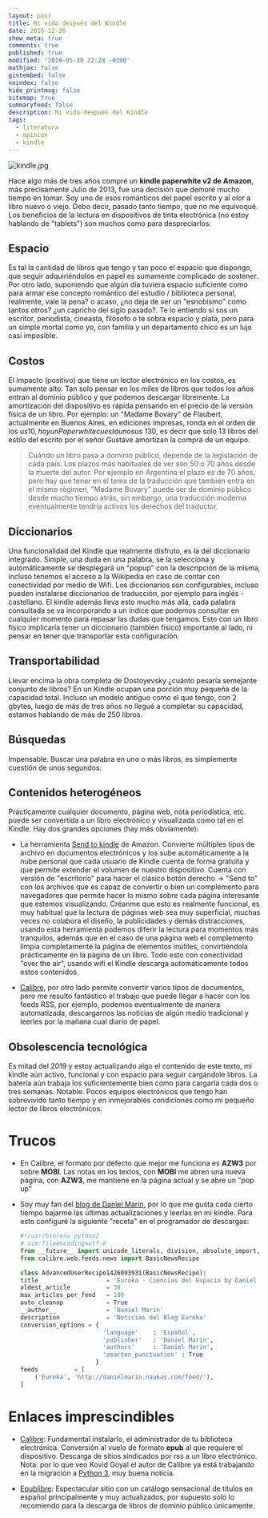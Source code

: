 ```yaml
---
layout: post
title: Mi vida después del Kindle
date: 2016-12-26
show_meta: true
comments: true
published: true
modified: '2019-05-30 22:28 -0300'
mathjax: false
gistembed: false
noindex: false
hide_printmsg: false
sitemap: true
summaryfeed: false
description: Mi vida después del Kindle
tags:
  - literatura
  - opinion
  - kindle
---
```


![kindle.jpg]({{site.baseurl}}/images/kindle.jpg)

Hace algo más de tres años compré un **kindle paperwhite v2 de Amazon**, más
precisamente Julio de 2013, fue una decisión que demoré mucho tiempo en tomar.
Soy uno de esos románticos del papel escrito y al olor a libro nuevo o viejo.
Debo decir, pasado tanto tiempo, que no me equivoqué. Los beneficios de la
lectura en dispositivos de tinta electrónica (no estoy hablando de "tablets")
son muchos como para despreciarlos.  <!-- break -->

## Espacio

Es tal la cantidad de libros que tengo y tan poco el espacio que dispongo, que
seguir adquiriéndolos en papel es sumamente complicado de sostener. Por otro
lado, suponiendo que algún día tuviera espacio suficiente como para armar ese
concepto romántico del estudio / biblioteca personal, realmente, vale la pena?
o acaso, ¿no deja de ser un "esnobismo" como tantos otros? ¿un capricho del siglo
pasado?. Te lo entiendo si sos un escritor, periodista, cineasta, filósofo o te
sobra espacio y plata, pero para un simple mortal como yo, con familia y un
departamento chico es un lujo casi imposible.

## Costos

El impacto (positivo) que tiene un lector electrónico en los costos, es
sumamente alto.  Tan solo pensar en los miles de libros que todos los años
entran al dominio público y que podemos descargar libremente. La amortización
del dispositivo es rápida pensando en el precio de la versión física de un
libro. Por ejemplo: un "Madame Bovary" de Flaubert, actualmente en Buenos
Aires, en ediciones impresas, ronda en el orden de los u$s 10, hoy un
Paperwhite cuesta unos u$s 130, es decir que solo 13 libros del estilo del
escrito por el señor Gustave amortizan la compra de un equipo.

> Cuándo un libro pasa a dominio público, depende de la legislación de cada
> país. Los plazos más habituales de ver son 50 o 70 años desde la muerte del
> autor. Por ejemplo en Argentina el plazo es de 70 años, pero hay que tener en
> el tema de la traducción que también entra en el mismo régimen, "Madame
> Bovary" puede ser de dominio público desde mucho tiempo atrás, sin embargo,
> una traducción moderna eventualmente tendría activos los derechos del
> traductor. 

## Diccionarios

Una funcionalidad del Kindle que realmente disfruto, es la del diccionario
integrado. Simple, una duda en una palabra, se la selecciona y automáticamente
se desplegará un "popup" con la descripción de la misma, incluso tenemos el
acceso a la Wikipedia en caso de contar con conectividad por medio de Wifi.
Los diccionarios son configurables, incluso pueden instalarse diccionarios de
traducción, por ejemplo para inglés - castellano. El kindle además lleva esto
mucho más allá, cada palabra consultada se va incorporando a un índice que
podemos consultar en cualquier momento para repasar las dudas que tengamos.
Esto con un libro físico implicaría tener un diccionario (también físico)
importante al lado, ni pensar en tener que transportar esta configuración.

## Transportabilidad

Llevar encima la obra completa de Dostoyevsky ¿cuánto pesaría semejante
conjunto de libros? En un Kindle ocupan una porción muy pequeña de la capacidad
total. Incluso un modelo antiguo como el que tengo, con 2 gbytes, luego de más
de tres años no llegué a completar su capacidad, estamos hablando de más de 250
libros. 

## Búsquedas

Impensable. Buscar una palabra en uno o más libros, es simplemente cuestión de
unos segundos.

## Contenidos heterogéneos

Prácticamente cualquier documento, página web, nota periodística, etc. puede
ser convertida a un libro electrónico y visualizada como tal en el Kindle. Hay
dos grandes opciones (hay más obviamente):

* La herramienta [Send to kindle](https://www.amazon.com/gp/sendtokindle) de
Amazon. Convierte múltiples tipos de archivo en documentos electrónicos y los
sube automáticamente a la nube personal que cada usuario de Kindle cuenta de
forma gratuita y que permite extender el volumen de nuestro dispositivo. Cuenta
con versión de "escritorio" para hacer el clásico botón derecho -> "Send to"
con los archivos que es capaz de convertir o bien un complemento para
navegadores que permite hacer lo mismo sobre cada página interesante que
estemos visualizando. Créanme que esto es realmente funcional, es muy habitual
que la lectura de páginas web sea muy superficial, muchas veces no colabora el
diseño, la publicidades y demás distracciones, usando esta herramienta podemos
diferir la lectura para momentos más tranquilos, además que en el caso de una
página web el complemento limpia completamente la página de elementos inútiles,
convirtiéndola prácticamente en la página de un libro. Todo esto con
conectividad "over the air", usando wifi el Kindle descarga automáticamente
todos estos contenidos.


* [Calibre](https://calibre-ebook.com/), por otro lado permite convertir varios
tipos de documentos, pero me resulto fantástico el trabajo que puede llegar a
hacer con los feeds RSS, por ejemplo, podemos eventualmente de manera
automatizada, descargarnos las noticias de algún medio tradicional y leerles
por la mañana cual diario de papel.

## Obsolescencia tecnológica

Es mitad del 2019 y estoy actualizando algo el contenido de este texto, mi
kindle aún activo, funcional y con espacio para seguir cargándole libros. La
batería aún trabaja los suficientemente bien como para cargarla cada dos o tres
semanas. Notable. Pocos equipos electrónicos que tengo han sobrevivido tanto
tiempo y en inmejorables condiciones como mi pequeño lector de libros
electrónicos.

# Trucos

* En Calibre, el formato por defecto que mejor me funciona es **AZW3** por
  sobre **MOBI**. Las notas en los textos, con **MOBI** me abren una nueva
  página, con **AZW3**, me mantiene en la página actual y se abre un "pop up"

* Soy muy fan del [blog de Daniel Marin](https://danielmarin.naukas.com/), por
  lo que me gusta cada cierto tiempo bajarme las últimas actualizaciones y
  leerlas en mi kindle. Para esto configuré la siguiente "receta" en el
  programador de descargas:  

    ```python
    #!/usr/bin/env python2
    # vim:fileencoding=utf-8
    from __future__ import unicode_literals, division, absolute_import, print_function
    from calibre.web.feeds.news import BasicNewsRecipe

    class AdvancedUserRecipe1426093931(BasicNewsRecipe):
    title          			= 'Eureka - Ciencias del Espacio by Daniel Marin'
    oldest_article 			= 30
    max_articles_per_feed 	= 100
    auto_cleanup   			= True
    __author__  			= 'Daniel Marin'
    description 			= 'Noticias del Blog Eureka'  
    conversion_options = { 
                           'language'    : 'Español',
                           'publisher'   : 'Daniel Marin',
                           'authors'     : 'Daniel Marin',
                           'smarten_punctuation' : True
                         }          
    feeds          = [
        ('Eureka', 'http://danielmarin.naukas.com/feed/'),
    ]
    ```

# Enlaces imprescindibles

* [Calibre](https://calibre-ebook.com/): Fundamental instalarlo, el
  administrador de tu biblioteca electrónica. Conversión al vuelo de formato
  **epub** al que requiere el dispositivo. Descarga de sitios sindicados por
  rss a un libro electrónico. Nota: por lo que veo Kovid Goyal el autor de
  Calibre ya está trabajando en la migración a [Python
  3](https://github.com/kovidgoyal/calibre/blob/master/README.python3), muy
  buena noticia.

* [Epublibre](https://www.epublibre.org): Espectacular sitio con un catálogo
  sensacional de títulos en español principalmente y muy actualizados, por
  supuesto solo lo recomiendo para la descarga de libros de dominio público
  únicamente.

